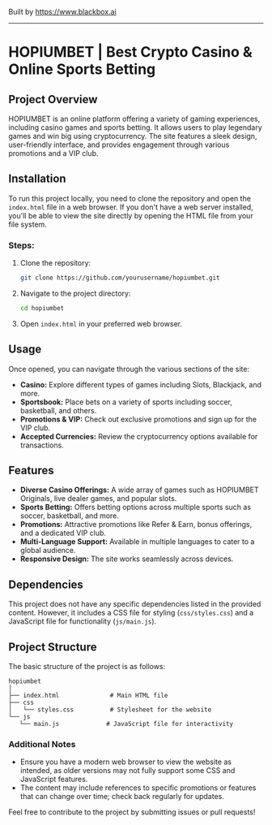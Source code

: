 
Built by https://www.blackbox.ai

---

# HOPIUMBET | Best Crypto Casino & Online Sports Betting

## Project Overview
HOPIUMBET is an online platform offering a variety of gaming experiences, including casino games and sports betting. It allows users to play legendary games and win big using cryptocurrency. The site features a sleek design, user-friendly interface, and provides engagement through various promotions and a VIP club.

## Installation
To run this project locally, you need to clone the repository and open the `index.html` file in a web browser. If you don't have a web server installed, you'll be able to view the site directly by opening the HTML file from your file system.

### Steps:
1. Clone the repository:
    ```bash
    git clone https://github.com/yourusername/hopiumbet.git
    ```
2. Navigate to the project directory:
    ```bash
    cd hopiumbet
    ```
3. Open `index.html` in your preferred web browser.

## Usage
Once opened, you can navigate through the various sections of the site:
- **Casino:** Explore different types of games including Slots, Blackjack, and more.
- **Sportsbook:** Place bets on a variety of sports including soccer, basketball, and others.
- **Promotions & VIP:** Check out exclusive promotions and sign up for the VIP club.
- **Accepted Currencies:** Review the cryptocurrency options available for transactions.

## Features
- **Diverse Casino Offerings:** A wide array of games such as HOPIUMBET Originals, live dealer games, and popular slots.
- **Sports Betting:** Offers betting options across multiple sports such as soccer, basketball, and more.
- **Promotions:** Attractive promotions like Refer & Earn, bonus offerings, and a dedicated VIP club.
- **Multi-Language Support:** Available in multiple languages to cater to a global audience.
- **Responsive Design:** The site works seamlessly across devices.

## Dependencies
This project does not have any specific dependencies listed in the provided content. However, it includes a CSS file for styling (`css/styles.css`) and a JavaScript file for functionality (`js/main.js`).

## Project Structure
The basic structure of the project is as follows:

 ```
hopiumbet
│
├── index.html              # Main HTML file
├── css
│   └── styles.css          # Stylesheet for the website
└── js
    └── main.js             # JavaScript file for interactivity
 ```

### Additional Notes
- Ensure you have a modern web browser to view the website as intended, as older versions may not fully support some CSS and JavaScript features.
- The content may include references to specific promotions or features that can change over time; check back regularly for updates.

Feel free to contribute to the project by submitting issues or pull requests!